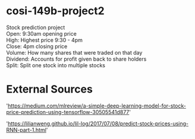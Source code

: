 # cosi-149b-project2
Stock prediction project
<br>
Open: 9:30am opening price
<br>
High: Highest price 9:30 - 4pm
<br>
Close: 4pm closing price
<br>
Volume: How many shares that were traded on that day
<br>
Dividend: Accounts for profit given back to share holders
<br>
Split: Split one stock into multiple stocks

# External Sources
'https://medium.com/mlreview/a-simple-deep-learning-model-for-stock-price-prediction-using-tensorflow-30505541d877'

'https://lilianweng.github.io/lil-log/2017/07/08/predict-stock-prices-using-RNN-part-1.html'
